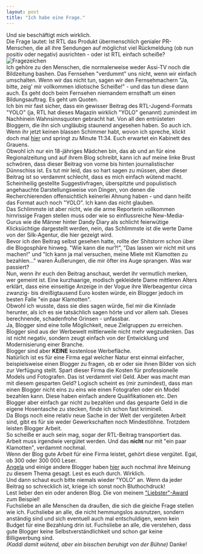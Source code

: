 ```yaml
---
layout: post
title: "Ich habe eine Frage."
---
```


Und sie beschäftigt mich wirklich.  
Die Frage lautet: Ist RTL das Produkt übermenschlich genialer PR-Menschen, die all ihre Sendungen auf möglichst viel Rückmeldung (ob nun positiv oder negativ) ausrichten - oder ist RTL einfach scheiße?  
![Fragezeichen](https://farm8.staticflickr.com/7175/13354424203_489439cca0_c.jpg)  
Ich gehöre zu den Menschen, die normalerweise weder Assi-TV noch die Bildzeitung bashen. Das Fernsehen "verdummt" uns nicht, wenn wir einfach umschalten. Wenn wir das nicht tun, sagen wir den Fernsehmachern "Ja, bitte, zeig' mir vollkommen idiotische Scheiße!" - und das tun diese dann auch. Es geht doch beim Fernsehen niemandem ernsthaft um einen Bildungsauftrag. Es geht um Quoten.  
Ich bin mir fast sicher, dass ein gewisser Beitrag des RTL-Jugend-Formats "YOLO" (ja, RTL hat dieses Magazin wirklich "YOLO" genannt) zumindest im Nachhinein Wahnsinnsquoten gebracht hat. Von all den entrüsteten Bloggern, die ihn sich ungläubig staunend angesehen haben. So auch ich.  
Wenn ihr jetzt keinen blassen Schimmer habt, wovon ich spreche, klickt doch mal [hier](http://rtl-now.rtl.de/yolo/fashion-blogger.php?container_id=156225&player=1&season=0) und springt zu Minute 11:34. Euch erwartet ein Kabinett des Grauens.  
Obwohl ich nur ein 18-jähriges Mädchen bin, das ab und an für eine Regionalzeitung und auf ihrem Blog schreibt, kann ich auf meine linke Brust schwören, dass dieser Beitrag von vorne bis hinten journalistischer Dünnschiss ist. Es tut mir leid, das so hart sagen zu müssen, aber dieser Beitrag ist so verdammt schlecht, dass es mich einfach wütend macht. Scheinheilig gestellte Suggestivfragen, überspitzte und populistisch angehauchte Darstellungsweise von Dingen, von denen die Recherchierenden offensichtlich keinerlei Ahnung haben - und dann heißt das Format auch noch "YOLO". Ich kann das nicht glauben.  
Das Schlimmste ist aber nicht, wie die arme Reporterin vollkommen hirnrissige Fragen stellen muss oder wie so einflussreiche New-Media-Gurus wie die Männer hinter Dandy Diary als schlicht feierwütige Klicksüchtige dargestellt werden, nein, das Schlimmste ist die werte Dame von der Silk-Agentur, die hier gezeigt wird.  
Bevor ich den Beitrag selbst gesehen hatte, rollte der Shitstorm schon über die Blogosphäre hinweg. 
"Wie kann die nur?!", "Das lassen wir nicht mit uns machen!" und "Ich kann ja mal versuchen, meine Miete mit Klamotten zu bezahlen..." waren Äußerungen, die mir öfter ins Auge sprangen. Was war passiert?  
Nun, wenn ihr euch den Beitrag anschaut, werdet ihr vermutlich merken, wer gemeint ist. Eine kurzhaarige, modisch gekleidete Dame mittleren Alters erklärt, dass eine einseitige Anzeige in der Vogue ihre Werbeagentur circa zwanzig- bis dreißigtausend Euro kosten würde, ein Blogger jedoch im besten Falle "ein paar Klamotten".  
Obwohl ich wusste, dass sie dies sagen würde, fiel mir die Kinnlade herunter, als ich es sie tatsächlich sagen hörte und vor allem sah. Dieses berechnende, schadenfrohe Grinsen - unfassbar.  
Ja, Blogger sind eine tolle Möglichkeit, neue Zielgruppen zu erreichen. Blogger sind aus der Werbewelt mittlerweile nicht mehr wegzudenken. Das ist nicht negativ, sondern zeugt einfach von der Entwicklung und Modernisierung einer Branche.  
Blogger sind aber **KEINE** kostenlose Werbefläche.  
Natürlich ist es für eine Firma egal welcher Natur erst einmal einfacher, beispielsweise einen Blogger zu fragen, ob er oder sie ihnen Bilder von sich zur Verfügung stellt. Spart dieser Firma die Kosten für professionelle Models und Fotografen. Das ist verdammt viel Geld. Aber was macht man mit diesem gesparten Geld? Logisch scheint es (mir zumindest), dass man einen Blogger nicht eins zu eins wie einen Fotografen oder ein Model bezahlen kann. Diese haben einfach andere Qualifikationen etc. Den Blogger aber einfach gar nicht zu bezahlen und das gesparte Geld in die eigene Hosentasche zu stecken, finde ich schon fast kriminell.  
Da Blogs noch eine relativ neue Sache in der Welt der vergüteten Arbeit sind, gibt es für sie weder Gewerkschaften noch Mindestlöhne. Trotzdem leisten Blogger Arbeit.  
So scheiße er auch sein mag, sogar der RTL-Beitrag transportiert das. Arbeit muss irgendwie vergütet werden. Und das **nicht** nur mit "ein paar Klamotten", verdammt nochmal.  
Wenn der Blog gute Arbeit für eine Firma leistet, gehört diese vergütet. Egal, ob 300 oder 300 000 Leser.  
[Angela](http://the3rdvoice.net/) und einige andere Blogger haben [hier](http://the3rdvoice.net/2014/03/fashionblogs-kostenlose-werbeflaeche.html) auch nochmal ihre Meinung zu diesem Thema gesagt. Lest es euch durch. Wirklich.  
Und dann schaut euch bitte niemals wieder "YOLO" an. Wenn da jeder Beitrag so schrecklich ist, kriege ich sonst noch Bluthochdruck!  
Lest lieber den ein oder anderen Blog. Die von meinem ["Liebster"-Award](http://fuchsgehtum.de/liebster-award/) zum Beispiel!  
Fuchsliebe an alle Menschen da draußen, die sich die gleiche Frage stellen wie ich. Fuchsliebe an alle, die nicht hemmungslos ausnutzen, sondern anständig sind und sich eventuell auch mal entschuldigen, wenn kein Budget für eine Bezahlung drin ist. Fuchsliebe an alle, die verstehen, dass gute Blogger keine Selbstverständlichkeit und schon gar keine Billigwerbung sind.  
_(Kaddi damit wütend, aber ein bisschen beruhigt von der Bühne)_ 
Danke! 